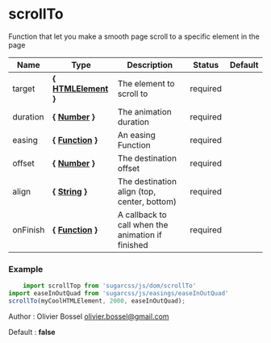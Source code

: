 # scrollTo

Function that let you make a smooth page scroll to a specific element in the page



Name  |  Type  |  Description  |  Status  |  Default
------------  |  ------------  |  ------------  |  ------------  |  ------------
target  |  **{ [HTMLElement](https://developer.mozilla.org/fr/docs/Web/API/HTMLElement) }**  |  The element to scroll to  |  required  |
duration  |  **{ [Number](https://developer.mozilla.org/fr/docs/Web/JavaScript/Reference/Objets_globaux/Number) }**  |  The animation duration  |  required  |
easing  |  **{ [Function](https://developer.mozilla.org/fr/docs/Web/JavaScript/Reference/Objets_globaux/Function) }**  |  An easing Function  |  required  |
offset  |  **{ [Number](https://developer.mozilla.org/fr/docs/Web/JavaScript/Reference/Objets_globaux/Number) }**  |  The destination offset  |  required  |
align  |  **{ [String](https://developer.mozilla.org/fr/docs/Web/JavaScript/Reference/Objets_globaux/String) }**  |  The destination align (top, center, bottom)  |  required  |
onFinish  |  **{ [Function](https://developer.mozilla.org/fr/docs/Web/JavaScript/Reference/Objets_globaux/Function) }**  |  A callback to call when the animation if finished  |  required  |

### Example
```js
	import scrollTop from 'sugarcss/js/dom/scrollTo'
import easeInOutQuad from 'sugarcss/js/easings/easeInOutQuad'
scrollTo(myCoolHTMLElement, 2000, easeInOutQuad);
```
Author : Olivier Bossel <olivier.bossel@gmail.com>

Default : **false**